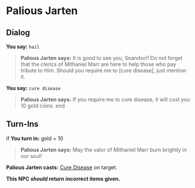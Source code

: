 # Palious Jarten
## Dialog

**You say:** `hail`



>**Palious Jarten says:** It is good to see you, Soandso!! Do not forget that the clerics of Mithaniel Marr are here to help those who pay tribute to Him. Should you require me to [cure disease], just mention it.

**You say:** `cure disease`



>**Palious Jarten says:** If you require me to cure disease, it will cost you 10 gold coins.
end

## Turn-Ins




if **You turn in:** gold = 10


>**Palious Jarten says:** May the valor of Mithaniel Marr burn brightly in our soul!


**Palious Jarten casts:** [Cure Disease](/spell/213) on target.

**This NPC *should* return incorrect items given.**
